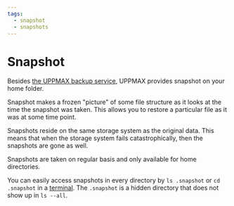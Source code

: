 ```yaml
---
tags:
  - snapshot
  - snapshots
---
```


# Snapshot

Besides [the UPPMAX backup service](backup.md),
UPPMAX provides snapshot on your home folder.

Snapshot makes a frozen "picture" of some file structure as it looks at the time the snapshot was taken.
This allows you to restore a particular file as it was at some time point.

Snapshots reside on the same storage system as the original data. This means
that when the storage system fails catastrophically,
then the snapshots are gone as well.

Snapshots are taken on regular basis and only available for home directories.

You can easily access snapshots in every directory by
  `ls .snapshot` or `cd .snapshot` in a [terminal](../software/terminal.md).
  The `.snapshot` is a hidden directory that does not show up in `ls --all`.
